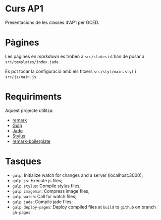 # Curs AP1

Presentacions de les classes d'AP1 per GCED.

# Pàgines

Les pàgines en _markdown_ es troben a `src/slides`
i s'han de posar a `src/templates/index.jade`.

Es pot tocar la configuració amb els fitxers `src/styl/main.styl`
i `src/js/main.js`.

# Requiriments

Aquest projecte utilitza:

- [remark](https://github.com/gnab/remark)
- [Gulp](http://gulpjs.com/)
- [Jade](http://jade-lang.com/)
- [Stylus](http://learnboost.github.io/stylus/)
- [remark-boilerplate](https://github.com/brenopolanski/remark-boilerplate)

# Tasques

- `gulp`: Initialize watch for changes and a server (localhost:3000);
- `gulp js`: Execute js files;
- `gulp stylus`: Compile stylus files;
- `gulp imagemin`: Compress image files;
- `gulp watch`: Call for watch files;
- `gulp jade`: Compile jade files;
- `gulp deploy-pages`: Deploy compiled files at `build` to `github` on branch `gh-pages`.
